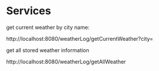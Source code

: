 # Services
get current weather by city name:

http://localhost:8080/weatherLog/getCurrentWeather?city=<City Name>


get all stored weather information
  
http://localhost:8080/weatherLog/getAllWeather
